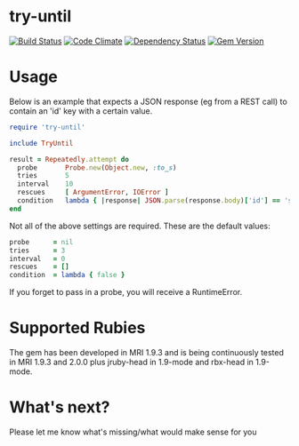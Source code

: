 try-until
=========

[![Build Status](https://travis-ci.org/mkrogemann/try-until.png)](https://travis-ci.org/mkrogemann/try-until)
[![Code Climate](https://codeclimate.com/github/mkrogemann/try-until.png)](https://codeclimate.com/github/mkrogemann/try-until)
[![Dependency Status](https://gemnasium.com/mkrogemann/try-until.png)](https://gemnasium.com/mkrogemann/try-until)
[![Gem Version](https://badge.fury.io/rb/try-until.png)](http://badge.fury.io/rb/try-until)

Usage
=====

Below is an example that expects a JSON response (eg from a REST call) to contain an 'id' key with a certain value.

```ruby
require 'try-until'

include TryUntil

result = Repeatedly.attempt do
  probe       Probe.new(Object.new, :to_s)
  tries       5
  interval    10
  rescues     [ ArgumentError, IOError ]
  condition   lambda { |response| JSON.parse(response.body)['id'] == 'some_id' }
end
```

Not all of the above settings are required. These are the default values:

```ruby
probe      = nil
tries      = 3
interval   = 0
rescues    = []
condition  = lambda { false }
```

If you forget to pass in a probe, you will receive a RuntimeError.


Supported Rubies
================

The gem has been developed in MRI 1.9.3 and is being continuously tested in MRI 1.9.3 and 2.0.0 plus jruby-head in 1.9-mode and rbx-head in 1.9-mode.

What's next?
============

Please let me know what's missing/what would make sense for you